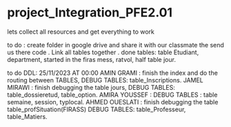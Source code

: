 # project_Integration_PFE2.01
lets collect all resources and get everything to work 

to do : 
 create folder in google drive and share it with our classmate the send us there code . 
 Link all tables together .
done tables: table Etudiant, department, started in the firas mess, ratvol, half table jour. 




to do DDL: 25/11/2023 AT 00:00 
    AMIN GRAMI : 
      finish the index and do the routing between TABLES, 
      DEBUG TABLES: table_Inscriptions.
    JAMEL MIRAWI :
      finish debugging the table jours, 
      DEBUG TABLES: table_dossieretud, table_option.
    AMIRA YOUSSEF : 
      DEBUG TABLES : table semaine, session, typlocal.
    AHMED OUESLATI :
      finish debugging the table table_profSituation(FIRASS) 
      DEBUG TABLES: table_Professeur, table_Matiers. 


